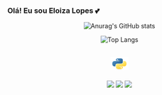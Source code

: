 ### Olá! Eu sou Eloiza Lopes 💕

</div>
<div align="center" Style="display: inline_block">
<div align="center">
  
![Anurag's GitHub stats](https://github-readme-stats.vercel.app/api?username=anuraghazra&show_icons=true&theme=radical)
</div>
<div align="center" Style="display: inline_block">
<div align="center">
  
![Top Langs](https://github-readme-stats.vercel.app/api/top-langs/?username=eloizalencar&hide_progress=true)
<div style="display: inline_block"><br>
  
  <img align="center" alt="Rafa-Python" height="30" width="40" src="https://raw.githubusercontent.com/devicons/devicon/master/icons/python/python-original.svg">
</div>
<div align="center" Style="display: inline_block">

 <div align="center">
 </div>
<div align="center" Style="display: inline_block">
<div align="center"> 
<div> 


###
  <a href="https://www.instagram.com/eloizalencar/" target="_blank"><img src="https://img.shields.io/badge/-Instagram-%23E4405F?style=for-the-badge&logo=instagram&logoColor=white" target="_blank"></a>
  <a href = "eloizalopestfteen@gmail.com"><img src="https://img.shields.io/badge/-Gmail-%23333?style=for-the-badge&logo=gmail&logoColor=white" target="_blank"></a>
  <a href="https://www.linkedin.com/in/eloiza-lopes-82225021a/" target="_blank"><img src="https://img.shields.io/badge/-LinkedIn-%230077B5?style=for-the-badge&logo=linkedin&logoColor=white" target="_blank"></a> 
  
</div>


